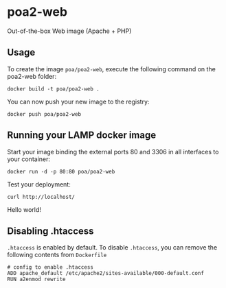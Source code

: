 poa2-web
=======

Out-of-the-box Web image (Apache + PHP)


Usage
-----

To create the image `poa/poa2-web`, execute the following command on the poa2-web folder:

	docker build -t poa/poa2-web .

You can now push your new image to the registry:

	docker push poa/poa2-web


Running your LAMP docker image
------------------------------

Start your image binding the external ports 80 and 3306 in all interfaces to your container:

	docker run -d -p 80:80 poa/poa2-web

Test your deployment:

	curl http://localhost/

Hello world!

Disabling .htaccess
--------------------

`.htaccess` is enabled by default. To disable `.htaccess`, you can remove the following contents from `Dockerfile`

	# config to enable .htaccess
    ADD apache_default /etc/apache2/sites-available/000-default.conf
    RUN a2enmod rewrite
